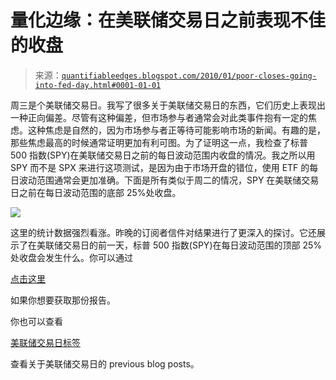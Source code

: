 <!--yml

分类：未分类

日期：2024-05-18 13:06:12

-->

# 量化边缘：在美联储交易日之前表现不佳的收盘

> 来源：[`quantifiableedges.blogspot.com/2010/01/poor-closes-going-into-fed-day.html#0001-01-01`](http://quantifiableedges.blogspot.com/2010/01/poor-closes-going-into-fed-day.html#0001-01-01)

周三是个美联储交易日。我写了很多关于美联储交易日的东西，它们历史上表现出一种正向偏差。尽管有这种偏差，但市场参与者通常会对此类事件抱有一定的焦虑。这种焦虑是自然的，因为市场参与者正等待可能影响市场的新闻。有趣的是，那些焦虑最高的时候通常证明更加有利可图。为了证明这一点，我检查了标普 500 指数(SPY)在美联储交易日之前的每日波动范围内收盘的情况。我之所以用 SPY 而不是 SPX 来进行这项测试，是因为由于市场开盘的错位，使用 ETF 的每日波动范围通常会更加准确。下面是所有类似于周二的情况，SPY 在美联储交易日之前在每日波动范围的底部 25%处收盘。

![](https://blogger.googleusercontent.com/img/b/R29vZ2xl/AVvXsEgXp3aEZpXIBKoBOZm9isRXoMHgqG9BR2zCUlqureCEBv8WI0DQqqr81pHdLQmy57LfAWtiUOkP-38ygwbGGwJ-W-svFTYlQBkR3niK1bGC-8BlJveWkLN88zyDIwwmS7e0S3kPuIofuRLb/s1600-h/2010-1-27+png.png)

这里的统计数据强烈看涨。昨晚的订阅者信件对结果进行了更深入的探讨。它还展示了在美联储交易日的前一天，标普 500 指数(SPY)在每日波动范围的顶部 25%处收盘会发生什么。你可以通过

[点击这里](http://www.quantifiableedges.com/members/register.php)

如果你想要获取那份报告。

你也可以查看

[美联储交易日标签](http://quantifiableedges.blogspot.com/search/label/Fed%20Study)

查看关于美联储交易日的 previous blog posts。
